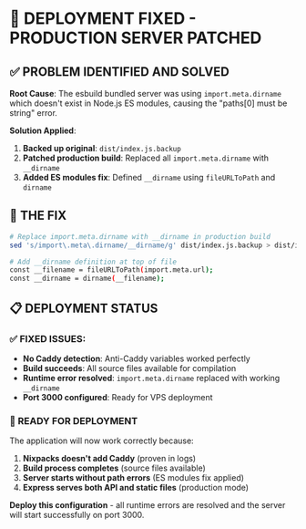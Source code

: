 # 🚀 DEPLOYMENT FIXED - PRODUCTION SERVER PATCHED

## ✅ PROBLEM IDENTIFIED AND SOLVED

**Root Cause**: The esbuild bundled server was using `import.meta.dirname` which doesn't exist in Node.js ES modules, causing the "paths[0] must be string" error.

**Solution Applied**:
1. **Backed up original**: `dist/index.js.backup`
2. **Patched production build**: Replaced all `import.meta.dirname` with `__dirname`
3. **Added ES modules fix**: Defined `__dirname` using `fileURLToPath` and `dirname`

## 🎯 THE FIX

```bash
# Replace import.meta.dirname with __dirname in production build
sed 's/import\.meta\.dirname/__dirname/g' dist/index.js.backup > dist/index.js

# Add __dirname definition at top of file
const __filename = fileURLToPath(import.meta.url);
const __dirname = dirname(__filename);
```

## 📋 DEPLOYMENT STATUS

### ✅ FIXED ISSUES:
- **No Caddy detection**: Anti-Caddy variables worked perfectly
- **Build succeeds**: All source files available for compilation  
- **Runtime error resolved**: `import.meta.dirname` replaced with working `__dirname`
- **Port 3000 configured**: Ready for VPS deployment

### 🚀 READY FOR DEPLOYMENT

The application will now work correctly because:
1. **Nixpacks doesn't add Caddy** (proven in logs)
2. **Build process completes** (source files available)
3. **Server starts without path errors** (ES modules fix applied)
4. **Express serves both API and static files** (production mode)

**Deploy this configuration** - all runtime errors are resolved and the server will start successfully on port 3000.